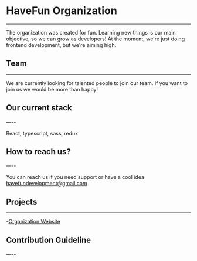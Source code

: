 # HaveFun Organization

---

The organization was created for fun. Learning new things is our main objective, so we can grow as developers!
At the moment, we're just doing frontend development, but we're aiming high.

## Team
---

We are currently looking for talented people to join our team. If you want to join us we would be more than happy!
## Our current stack

—--

React, typescript, sass, redux

## How to reach us?

—--

You can reach us if you need support or have a cool idea
havefundevelopment@gmail.com

## Projects
---

-[Organization Website](https://github.com/HaveFunDev/HaveFun)

## Contribution Guideline

—--

<Coming Soon>
